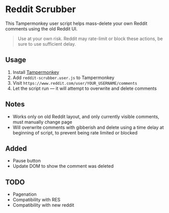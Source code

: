 # Reddit Scrubber

This Tampermonkey user script helps mass-delete your own Reddit comments using the old Reddit UI.

>  Use at your own risk. Reddit may rate-limit or block these actions, be sure to use sufficient delay.

## Usage
1. Install [Tampermonkey](https://www.tampermonkey.net/)
2. Add `reddit-scrubber.user.js` to Tampermonkey
3. Visit `https://www.reddit.com/user/YOUR_USERNAME/comments`
4. Let the script run — it will attempt to overwrite and delete comments

## Notes
- Works only on old Reddit layout, and only currently visible comments, must manually change page
- Will overwrite comments with gibberish and delete using a time delay at beginning of script, to prevent being rate limited or blocked

## Added
- Pause button
- Update DOM to show the comment was deleted

## TODO
- Pagenation
- Compatibility with RES
- Compatibility with new reddit
